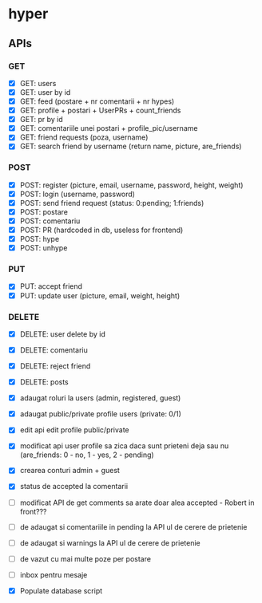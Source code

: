 # hyper

## APIs

### GET
- [x] GET: users
- [x] GET: user by id
- [x] GET: feed (postare + nr comentarii + nr hypes)
- [x] GET: profile + postari + UserPRs + count_friends
- [x] GET: pr by id
- [x] GET: comentariile unei postari + profile_pic/username
- [x] GET: friend requests (poza, username)
- [x] GET: search friend by username (return name, picture, are_friends)

### POST
- [x] POST: register (picture, email, username, password, height, weight)
- [x] POST: login (username, password)
- [x] POST: send friend request (status: 0:pending; 1:friends)
- [x] POST: postare 
- [x] POST: comentariu
- [x] POST: PR (hardcoded in db, useless for frontend)
- [x] POST: hype
- [x] POST: unhype

### PUT
- [x] PUT: accept friend
- [x] PUT: update user (picture, email, weight, height)

### DELETE
- [x] DELETE: user delete by id
- [x] DELETE: comentariu
- [x] DELETE: reject friend
- [x] DELETE: posts

- [x] adaugat roluri la users (admin, registered, guest)
- [x] adaugat public/private profile users (private: 0/1)
- [x] edit api edit profile public/private
- [x] modificat api user profile sa zica daca sunt prieteni deja sau nu (are_friends: 0 - no, 1 - yes, 2 - pending)
- [x] crearea conturi admin + guest
- [x] status de accepted la comentarii
- [ ] modificat API de get comments sa arate doar alea accepted - Robert in front???
- [ ] de adaugat si comentariile in pending la API ul de cerere de prietenie
- [ ] de adaugat si warnings la API ul de cerere de prietenie
- [ ] de vazut cu mai multe poze per postare
- [ ] inbox pentru mesaje

- [x] Populate database script









